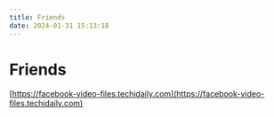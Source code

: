 ```yaml
---
title: Friends
date: 2024-01-31 15:13:18
---
```


# Friends

[https://facebook-video-files.techidaily.com](https://facebook-video-files.techidaily.com)